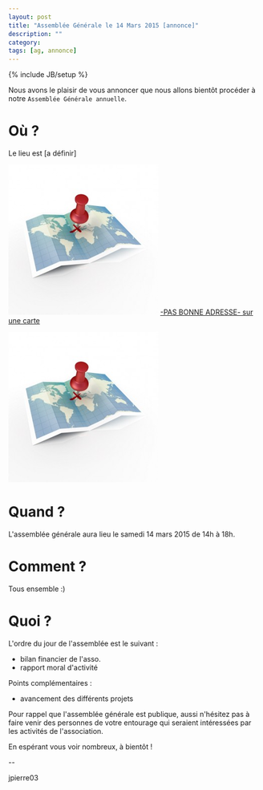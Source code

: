 ```yaml
---
layout: post
title: "Assemblée Générale le 14 Mars 2015 [annonce]"
description: ""
category: 
tags: [ag, annonce]
---
```


{% include JB/setup %}

Nous avons le plaisir de vous annoncer que nous allons bientôt procéder à notre `Assemblée Générale annuelle`.

# Où ?

Le lieu est [a définir]

![lieu](/assets/files/2015/02/lieu.jpg)
[-PAS BONNE ADRESSE- sur une carte](http://www.openstreetmap.org/node/2703915824)

![[-PAS BONNE ADRESSE- sur une carte -- ESSAI](http://www.openstreetmap.org/node/2703915824)](/assets/files/2015/02/lieu.jpg)

# Quand ?

L'assemblée générale aura lieu le samedi 14 mars 2015 de 14h à 18h.

# Comment ?

Tous ensemble :)

# Quoi ?

L'ordre du jour de l'assemblée est le suivant :

* bilan financier de l'asso.
* rapport moral d'activité

Points complémentaires :

* avancement des différents projets

Pour rappel que l'assemblée générale est publique, aussi n'hésitez pas à faire
venir des personnes de votre entourage qui seraient intéressées par les
activités de l'association.

En espérant vous voir nombreux, à bientôt !

--

jpierre03
